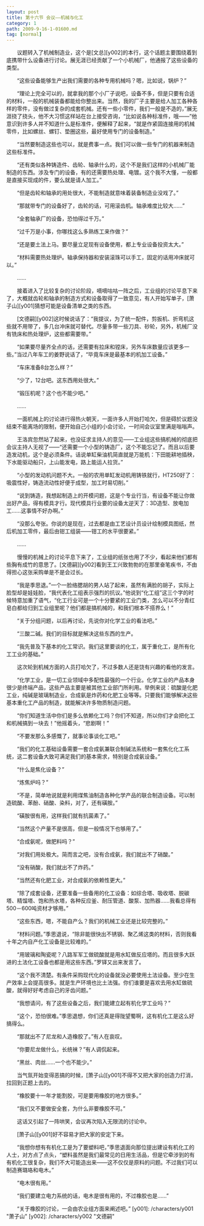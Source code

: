 ```yaml
---
layout: post
title: 第十六节 会议——机械与化工
category: 1
path: 2009-9-16-1-01600.md
tag: [normal]
---
```


　　议题转入了机械制造业，这个是[文总][y002]的本行，这个话题主要围绕着到底携带什么设备进行讨论。展无涯已经贡献了一个小机械厂，他通报了这些设备的类型。

　　“这些设备能够生产出我们需要的各种专用机械吗？嗯，比如说，锅炉？”

　　“理论上完全可以的，就拿我的那个小厂子说吧，设备不多，但是只要有合适的材料，一般的机械装备都能给你整出来。当然，我的厂子主要是给人加工各种各样的零件，没有做过复杂的成套机械。还有一些小零件，我们一般是不造的，”展无涯挠了挠头，他不大习惯这样站在台上接受咨询，“比如说各种标准件，哦——”他意识到许多人并不知道什么是标准件，便解释了起来，“就是作紧固连接用的机械零件，比如螺丝、螺钉、垫圈这些，最好使用专门的设备制造。”

　　“当然要制造这些也可以，就是费事一点。我们可以做一些专门的机器来制造这些标准件。

　　“还有类似各种铸造件、齿轮、轴承什么的，这个不是我们这样的小机械厂能制造的东西。涉及专门的设备，有的还需要热处理、电镀。这个我不大懂，一般都是直接买现成的件，要么就是请人加工。”

　　“但是齿轮和轴承的用处很大，不能制造就意味着装备制造业没戏了。”

　　“那就带专门的设备好了，齿轮的话，可用滚齿机。轴承难度比较大……”

　　“全套轴承厂的设备，恐怕得过千万。”

　　“过千万是小事，你哪找这么多熟练工来作做？”

　　“还是要土法上马。要尽量立足现有设备使用，都上专业设备投资太大。”

　　“材料需要热处理炉。轴承保持器和安装滚珠可以手工，固定的话用冲床就可以。”

　　……

　　接着进入了比较复杂的讨论阶段，嘀嘀咕咕一阵之后，工业组的讨论平息下来了，大概就齿轮和轴承的制造方式和设备取得了一致意见，有人开始写单子，[萧子山][y001]猜想可能是设备清单之类的东西。

　　[文德嗣][y002]这时候说话了：“我提议，为了统一配件，剪扳机、折弯机这些就不用带了，多几台冲床就可替代。尽量多带一些刀具、砂轮，另外，机械厂没有铣床和热处理炉，这些都需要带。”

　　“如果要尽量齐全点的话，还需要有拉床和镗床，另外车床数量应该更多一些。”当过八年车工的姜野说话了，“毕竟车床是最基本的机加工设备。”

　　“车床准备8台怎么样？”

　　“少了，12台吧。这东西用处很大。”

　　“锻压机呢？这个也不能少吧。”

　　……

　　一面机械上的讨论进行得热火朝天，一面许多人开始打哈欠，但是碍於议题没结束不能离场的限制，便开始自己小组的小会讨论，一时间会议室里满是嗡嗡声。

　　王洛宾忽然站了起来，也没征求主持人的意见——工业组这些搞机械的彻底把会议主持人无视了——“还需要一个小型的铸造厂，这个不能忘记了。而且以后要造发动机，这个是必须条件。话说单缸柴油机简直就是万能机：下田能耕地插秧，下水能驱动船只，上山能发电，路上能运人拉货。”

　　“小型的发动机问题不大。一般的农用单缸发动机用铸铁就行，HT250好了：吸震性好，铸造流动性好便于成型，加工时易切削。”

　　“说到铸造，我想起制造上的开模问题，这是个专业行当，有设备不能让你做出好产品，得有模具才行。现代模具行业要的设备太逆天了：3D造型、放电加工……这事情不好办啊。”

　　“没那么夸张。你说的是现在，过去都是由工艺设计员设计绘制模具图纸，然后机加工零件，最后由钳工组装——钳工的水平很要紧。”

　　……

　　慢慢的机械上的讨论平息下来了，工业组的纸张也用了不少，看起来他们都有些胸有成竹的意思了。[文德嗣][y002]看到王工兴致勃勃的在那里奋笔疾书，不由得担心这张采购单是不是会过长。

　　“我是季思退。”一个一脸络腮胡的男人站了起来，虽然有满脸的胡子，实际上脸型却是娃娃脸，“我代表化工组表示强烈的抗议。”他说到“化工组”这三个字的时候特意加重了语气，“化工行业可是一个十分要紧的工业门类，怎么可以不分青红皂白都给归到工业组里呢？他们都是搞机械的，和我们根本不搭界么！”

　　“关于分组问题，以后再讨论，先说你对化学工业的看法吧。”

　　“三酸二碱。我们的目标就是解决这些东西的生产。

　　“我先普及下基本的化工常识。我们这里要谈的化工，属于重化工，是所有化工工业的基础。”

　　这次轮到机械方面的人员打哈欠了，不过多数人还是饶有兴趣的看他的发言。

　　“化学工业，是一切工业领域中多配性最强的一个行业。化学工业的产品本身很少是终端产品，这些产品主要是被其他工业部门所利用。举例来说：硫酸是化肥工业，纯碱是玻璃制造业，合成氨是炸药和化肥工业等等。只要我们能够解决这些基本重化工产品的制造，就能解决许多物质制造问题。

　　“你们知道生活中你们是多么依赖化工吗？你们不知道，所以你们才会把化工和机械搞到一块去！”他摇着头，“悲剧啊！”

　　“不要发那么多感慨了，就事论事谈化工吧。”

　　“我们的化工基础设备需要一套合成氨兼联合制碱法系统和一套焦化化工系统，这二套设备大致可满足我们的基本需求，特别是合成氨设备。”

　　“什么是焦化设备？”

　　“炼焦炉吗？”

　　“不是，简单地说就是利用煤焦油制造各种化学产品的联合制造设备。可以制造硫酸、苯酚、硝酸、染料，对了，还有磺胺。”

　　“磺胺很有用，这样我们就有抗菌素了。”

　　“当然这个产量不是很高，但是一般情况下也够用了。”

　　“合成氨呢，做肥料吗？”

　　“对我们用处极大。简而言之吧，没有合成氨，我们就出不了硝酸。”

　　“没有硝酸，我们就出不了炸药。”

　　“当然还有化肥工业，对合成氨的依赖性更大。”

　　“除了成套设备，还要准备一些备用的化工设备：如综合塔、吸收塔、脱碳塔、精馏塔、饱和热水塔，各种反应釜、耐压管道、酸泵、加热器……我看总得有500－600吨资材才够用。”

　　“这些东西，嗯，不能自产么？我们的机械工业还是比较完整的。”

　　“材料问题。”季思退说，“除非能很快出不锈钢、聚乙烯这类的材料，否则我看十年之内自产化工设备是比较难的。”

　　“用玻璃和陶瓷呢？八路军军工做硫酸就是用水缸做反应塔的。而且很多大跃进的土法化工设备也都是用这些东西。”罗铎又出来发言了。

　　“这个我不清楚。有条件采购现代化的设备就没必要使用土法设备。至少在生产效率上会提高很多。就是生产环境也比土法强。你们谁要是喜欢去用水缸做硫酸，就得好好考虑自己的牙齿问题。”

　　“我想请问，有了这些设备之后，我们能建立起有机化学工业吗？”

　　“这个，恐怕很难。”季思退想，你们还真是得陇望蜀啊，这有机化工是这么好搞得么。

　　“那就出不了尼龙和人造橡胶了。”有人在哀叹。

　　“你要尼龙做什么，长统袜？”有人调侃起来。

　　“黑丝、肉丝……一个也不能少。”

　　当气氛开始变得恶搞的时候，[萧子山][y001]不得不又把大家的创造力打消，拉回到正题上去的。

　　“橡胶要十一年才能割胶，可是要用橡胶的地方很多。”

　　“我们又不要做安全套，为什么非要橡胶不可。”

　　这话又引起了一阵哄笑，会议再次陷入无限流的讨论中。

　　[萧子山][y001]好不容易才把大家的安定下来。

　　“我想你想有有机化工是为了要塑料吧，”季思退面向那位提出建设有机化工的人士，对方点了点头，“塑料虽然是我们最常见的日用生活品，但是它牵涉到的有有机化工很复杂，我们不大可能造出来——这不仅仅是原料的问题。不过我们可以制造赛璐珞和电木。”

　　“电木很有用。”

　　“我们要建立电力系统的话，电木是很有用的，不过橡胶也是……”

　　“关于橡胶的讨论，一会由农业组方面来阐述吧。”
[y001]: /characters/y001 "萧子山"
[y002]: /characters/y002 "文德嗣"
